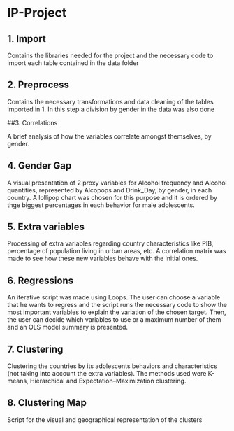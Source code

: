 # IP-Project

## 1. Import

Contains the libraries needed for the project and the necessary code to import each table contained in the data folder

## 2. Preprocess

Contains the necessary transformations and data cleaning of the tables imported in 1. In this step a division by gender in the data was also done

##3. Correlations

A brief analysis of how the variables correlate amongst themselves, by gender.

## 4. Gender Gap

A visual presentation of 2 proxy variables for Alcohol frequency and Alcohol quantities, represented by Alcopops and Drink_Day, by gender, in each country.
A lollipop chart was chosen for this purpose and it is ordered by thge biggest percentages in each behavior for male adolescents.

## 5. Extra variables

Processing of extra variables regarding country characteristics like PIB, percentage of population living in urban areas, etc. A correlation matrix was made to see how these new variables behave with the initial ones.

## 6. Regressions

An iterative script was made using Loops. The user can choose a variable that he wants to regress and the script runs the necessary code to show the most important variables to explain the variation of the chosen target. Then, the user can decide which variables to use or a maximum number of them and an OLS model summary is presented.

## 7. Clustering

Clustering the countries by its adolescents behaviors and characteristics (not taking into account the extra variables). The methods used were K-means, Hierarchical and Expectation–Maximization clustering.

## 8. Clustering Map 

Script for the visual and geographical representation of the clusters 

